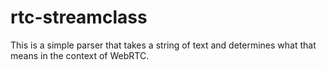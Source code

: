# rtc-streamclass

This is a simple parser that takes a string of text and determines what
that means in the context of WebRTC.
